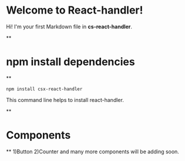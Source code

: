 ﻿# Welcome to React-handler!

Hi! I'm your first Markdown file in **cs-react-handler**.



**

# npm install dependencies

**

    npm install csx-react-handler
This command line helps to install react-handler.

**

# Components

**
1)Button
2)Counter
and many more components will be adding soon.
